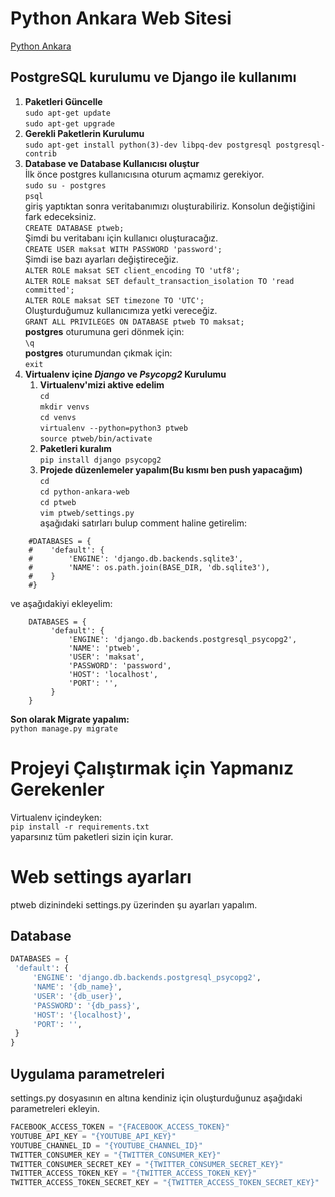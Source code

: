 # Python Ankara Web Sitesi

[Python Ankara](http://pyankara.org/)


## PostgreSQL kurulumu ve Django ile kullanımı

1. **Paketleri Güncelle**  
`sudo apt-get update`  
`sudo apt-get upgrade`
2. **Gerekli Paketlerin Kurulumu**  
`sudo apt-get install python(3)-dev libpq-dev postgresql postgresql-contrib`
3. **Database ve Database Kullanıcısı oluştur**  
İlk önce postgres kullanıcısına oturum açmamız gerekiyor.  
`sudo su - postgres`  
`psql`  
giriş yaptıktan sonra veritabanımızı oluşturabiliriz. Konsolun değiştiğini fark edeceksiniz.  
`CREATE DATABASE ptweb;`  
Şimdi bu veritabanı için kullanıcı oluşturacağız.  
`CREATE USER maksat WITH PASSWORD 'password';`  
Şimdi ise bazı ayarları değiştireceğiz.  
`ALTER ROLE maksat SET client_encoding TO 'utf8';`  
`ALTER ROLE maksat SET default_transaction_isolation TO 'read committed';`  
`ALTER ROLE maksat SET timezone TO 'UTC';`  
Oluşturduğumuz kullanıcımıza yetki vereceğiz.  
`GRANT ALL PRIVILEGES ON DATABASE ptweb TO maksat;`  
**postgres** oturumuna geri dönmek için:  
`\q`  
**postgres** oturumundan çıkmak için:  
`exit`  
4. **Virtualenv içine *Django* ve *Psycopg2* Kurulumu**  
    1. **Virtualenv'mizi aktive edelim**  
    `cd`  
    `mkdir venvs`  
    `cd venvs`  
    `virtualenv --python=python3 ptweb`  
    `source ptweb/bin/activate`  
    2. **Paketleri kuralım**  
    `pip install django psycopg2`  
    3. **Projede düzenlemeler yapalım(Bu kısmı ben push yapacağım)**  
    `cd`  
    `cd python-ankara-web`  
    `cd ptweb`  
    `vim ptweb/settings.py`  
    aşağıdaki satırları bulup comment haline getirelim:
```
    #DATABASES = {
    #    'default': {
    #        'ENGINE': 'django.db.backends.sqlite3',
    #        'NAME': os.path.join(BASE_DIR, 'db.sqlite3'),
    #    }
    #}
```
ve aşağıdakiyi ekleyelim:
```
    DATABASES = {
         'default': {
             'ENGINE': 'django.db.backends.postgresql_psycopg2',
             'NAME': 'ptweb',
             'USER': 'maksat',
             'PASSWORD': 'password',
             'HOST': 'localhost',
             'PORT': '',
         }
    }
```
**Son olarak Migrate yapalım:**  
`python manage.py migrate`

# Projeyi Çalıştırmak için Yapmanız Gerekenler  
Virtualenv içindeyken:  
`pip install -r requirements.txt`  
yaparsınız tüm paketleri sizin için kurar.

# Web settings ayarları
ptweb dizinindeki settings.py üzerinden şu ayarları yapalım.
## Database
```python
DATABASES = {
 'default': {
     'ENGINE': 'django.db.backends.postgresql_psycopg2',
     'NAME': '{db_name}',
     'USER': '{db_user}',
     'PASSWORD': '{db_pass}',
     'HOST': '{localhost}',
     'PORT': '',
 }
}
```

## Uygulama parametreleri
settings.py dosyasının en altına kendiniz için oluşturduğunuz aşağıdaki parametreleri ekleyin.
```python
FACEBOOK_ACCESS_TOKEN = "{FACEBOOK_ACCESS_TOKEN}"
YOUTUBE_API_KEY = "{YOUTUBE_API_KEY}"
YOUTUBE_CHANNEL_ID = "{YOUTUBE_CHANNEL_ID}"
TWITTER_CONSUMER_KEY = "{TWITTER_CONSUMER_KEY}"
TWITTER_CONSUMER_SECRET_KEY = "{TWITTER_CONSUMER_SECRET_KEY}"
TWITTER_ACCESS_TOKEN_KEY = "{TWITTER_ACCESS_TOKEN_KEY}"
TWITTER_ACCESS_TOKEN_SECRET_KEY = "{TWITTER_ACCESS_TOKEN_SECRET_KEY}"
```
